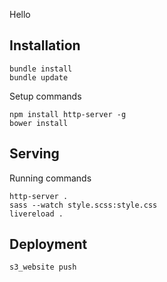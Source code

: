 Hello

## Installation

    bundle install
    bundle update

Setup commands

    npm install http-server -g
    bower install

## Serving

Running commands

    http-server .
    sass --watch style.scss:style.css
    livereload .

## Deployment

    s3_website push
